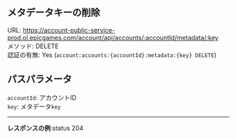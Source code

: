 ## メタデータキーの削除

URL: https://account-public-service-prod.ol.epicgames.com/account/api/accounts/:accountId/metadata/:key \
メソッド: DELETE \
認証の有無: Yes (`account:accounts:{accountId}:metadata:{key} DELETE`)

## パスパラメータ

`accountId`: アカウントID <br/>
`key`: メタデータ`key` 

---

__レスポンスの例__:status 204
